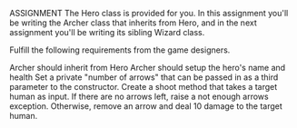 ASSIGNMENT
The Hero class is provided for you. In this assignment you'll be writing the Archer class that inherits from Hero, and in the next assignment you'll be writing its sibling Wizard class.

Fulfill the following requirements from the game designers.

Archer should inherit from Hero
Archer should setup the hero's name and health
Set a private "number of arrows" that can be passed in as a third parameter to the constructor.
Create a shoot method that takes a target human as input. If there are no arrows left, raise a not enough arrows exception. Otherwise, remove an arrow and deal 10 damage to the target human.